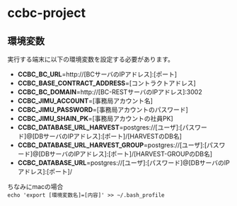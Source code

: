 # ccbc-project

## 環境変数
実行する端末に以下の環境変数を設定する必要があります。
* **CCBC_BC_URL**=http://[BCサーバのIPアドレス]:[ポート]
* **CCBC_BASE_CONTRACT_ADDRESS**=[コントラクトアドレス]
* **CCBC_BC_DOMAIN**=http://[BC-RESTサーバのIPアドレス]:3002
* **CCBC_JIMU_ACCOUNT**=[事務局アカウント名]
* **CCBC_JIMU_PASSWORD**=[事務局アカウントのパスワード]
* **CCBC_JIMU_SHAIN_PK**=[事務局アカウントの社員PK]
* **CCBC_DATABASE_URL_HARVEST**=postgres://[ユーザ]:[パスワード]@[DBサーバのIPアドレス]:[ポート]/[HARVESTのDB名]
* **CCBC_DATABASE_URL_HARVEST_GROUP**=postgres://[ユーザ]:[パスワード]@[DBサーバのIPアドレス]:[ポート]/[HARVEST-GROUPのDB名]
* **CCBC_DATABASE_URL**=postgres://[ユーザ]:[パスワード]@[DBサーバのIPアドレス]:[ポート]/

ちなみにmacの場合  
`echo 'export [環境変数名]=[内容]' >> ~/.bash_profile`
